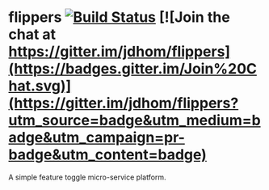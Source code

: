 flippers [![Build Status](https://travis-ci.org/jdhom/flippers.svg?branch=master)](https://travis-ci.org/jdhom/flippers) [![Join the chat at https://gitter.im/jdhom/flippers](https://badges.gitter.im/Join%20Chat.svg)](https://gitter.im/jdhom/flippers?utm_source=badge&utm_medium=badge&utm_campaign=pr-badge&utm_content=badge)
========

A simple feature toggle micro-service platform.
